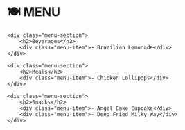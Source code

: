 <div class="gold-trim">
    <h1>🍽️ MENU</h1>

    <div class="menu-section">
        <h2>Beverages</h2>
        <div class="menu-item">- Brazilian Lemonade</div>
    </div>

    <div class="menu-section">
        <h2>Meals</h2>
        <div class="menu-item">- Chicken Lollipops</div>
    </div>

    <div class="menu-section">
        <h2>Snacks</h2>
        <div class="menu-item">- Angel Cake Cupcake</div>
        <div class="menu-item">- Deep Fried Milky Way</div>
    </div>
</div>
